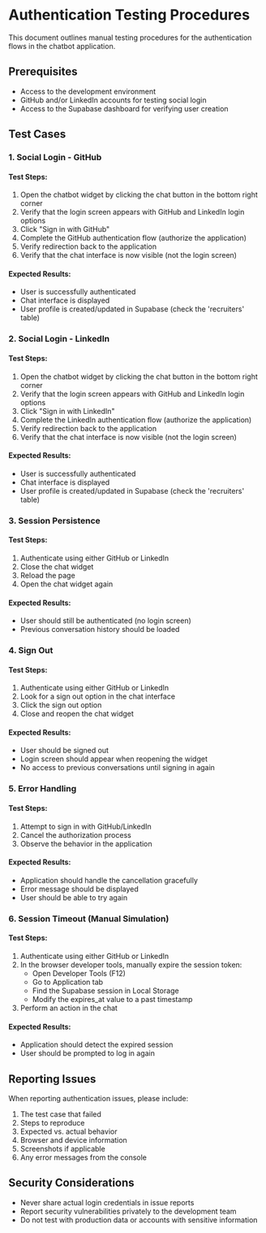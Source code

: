 # Authentication Testing Procedures

This document outlines manual testing procedures for the authentication flows in the chatbot application.

## Prerequisites

- Access to the development environment
- GitHub and/or LinkedIn accounts for testing social login
- Access to the Supabase dashboard for verifying user creation

## Test Cases

### 1. Social Login - GitHub

#### Test Steps:
1. Open the chatbot widget by clicking the chat button in the bottom right corner
2. Verify that the login screen appears with GitHub and LinkedIn login options
3. Click "Sign in with GitHub"
4. Complete the GitHub authentication flow (authorize the application)
5. Verify redirection back to the application
6. Verify that the chat interface is now visible (not the login screen)

#### Expected Results:
- User is successfully authenticated
- Chat interface is displayed
- User profile is created/updated in Supabase (check the 'recruiters' table)

### 2. Social Login - LinkedIn

#### Test Steps:
1. Open the chatbot widget by clicking the chat button in the bottom right corner
2. Verify that the login screen appears with GitHub and LinkedIn login options
3. Click "Sign in with LinkedIn"
4. Complete the LinkedIn authentication flow (authorize the application)
5. Verify redirection back to the application
6. Verify that the chat interface is now visible (not the login screen)

#### Expected Results:
- User is successfully authenticated
- Chat interface is displayed
- User profile is created/updated in Supabase (check the 'recruiters' table)

### 3. Session Persistence

#### Test Steps:
1. Authenticate using either GitHub or LinkedIn
2. Close the chat widget
3. Reload the page
4. Open the chat widget again

#### Expected Results:
- User should still be authenticated (no login screen)
- Previous conversation history should be loaded

### 4. Sign Out

#### Test Steps:
1. Authenticate using either GitHub or LinkedIn
2. Look for a sign out option in the chat interface
3. Click the sign out option
4. Close and reopen the chat widget

#### Expected Results:
- User should be signed out
- Login screen should appear when reopening the widget
- No access to previous conversations until signing in again

### 5. Error Handling

#### Test Steps:
1. Attempt to sign in with GitHub/LinkedIn
2. Cancel the authorization process
3. Observe the behavior in the application

#### Expected Results:
- Application should handle the cancellation gracefully
- Error message should be displayed
- User should be able to try again

### 6. Session Timeout (Manual Simulation)

#### Test Steps:
1. Authenticate using either GitHub or LinkedIn
2. In the browser developer tools, manually expire the session token:
   - Open Developer Tools (F12)
   - Go to Application tab
   - Find the Supabase session in Local Storage
   - Modify the expires_at value to a past timestamp
3. Perform an action in the chat

#### Expected Results:
- Application should detect the expired session
- User should be prompted to log in again

## Reporting Issues

When reporting authentication issues, please include:
1. The test case that failed
2. Steps to reproduce
3. Expected vs. actual behavior
4. Browser and device information
5. Screenshots if applicable
6. Any error messages from the console

## Security Considerations

- Never share actual login credentials in issue reports
- Report security vulnerabilities privately to the development team
- Do not test with production data or accounts with sensitive information 